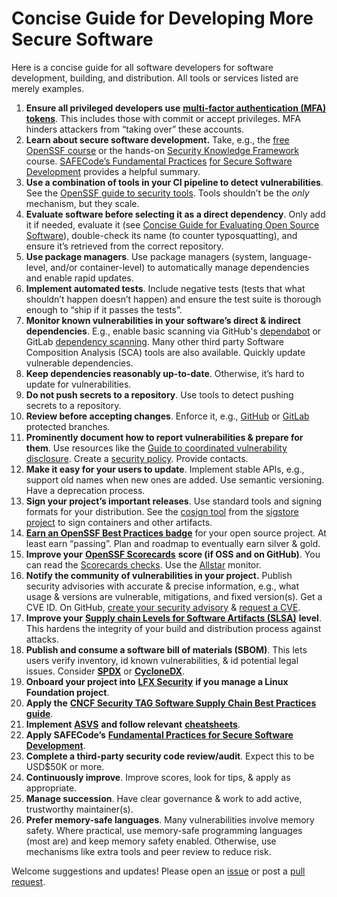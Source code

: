 # Concise Guide for Developing More Secure Software

Here is a concise guide for all software developers for software development, building, and distribution. All tools or services listed are merely examples.

1. **Ensure all privileged developers use** [**multi-factor authentication (MFA) tokens**](https://github.com/ossf/great-mfa-project/blob/main/guide/token-usage-guide.md#readme). This includes those with commit or accept privileges. MFA hinders attackers from “taking over” these accounts.
2. **Learn about secure software development.** Take, e.g., the [free OpenSSF course](https://openssf.org/training/courses/) or the hands-on [Security Knowledge Framework](https://www.securityknowledgeframework.org/) course. [SAFECode’s Fundamental Practices](https://safecode.org/wp-content/uploads/2018/03/SAFECode_Fundamental_Practices_for_Secure_Software_Development_March_2018.pdf) [for Secure Software Development](https://safecode.org/wp-content/uploads/2018/03/SAFECode_Fundamental_Practices_for_Secure_Software_Development_March_2018.pdf) provides a helpful summary.
3. **Use a combination of tools in your CI pipeline to detect vulnerabilities**. See the [OpenSSF guide to security tools](https://github.com/ossf/wg-security-tooling/blob/main/guide.md#readme). Tools shouldn’t be the _only_ mechanism, but they scale.
4. **Evaluate software before selecting it as a direct dependency**. Only add it if needed, evaluate it (see [Concise Guide for Evaluating Open Source Software](https://github.com/ossf/wg-best-practices-os-developers/blob/main/docs/Concise-Guide-for-Evaluating-Open-Source-Software.md#readme)), double-check its name (to counter typosquatting), and ensure it’s retrieved from the correct repository.
5. **Use package managers**. Use package managers (system, language-level, and/or container-level) to automatically manage dependencies and enable rapid updates.
6. **Implement automated tests**. Include negative tests (tests that what shouldn’t happen doesn’t happen) and ensure the test suite is thorough enough to “ship if it passes the tests”.
7. **Monitor known vulnerabilities in your software’s direct & indirect dependencies**. E.g., enable basic scanning via GitHub's [dependabot](https://docs.github.com/en/code-security/dependabot/dependabot-security-updates/configuring-dependabot-security-updates) or GitLab [dependency scanning](https://docs.gitlab.com/ee/user/application_security/dependency_scanning/). Many other third party Software Composition Analysis (SCA) tools are also available. Quickly update vulnerable dependencies.
8. **Keep dependencies reasonably up-to-date**. Otherwise, it’s hard to update for vulnerabilities.
9. **Do not push secrets to a repository**. Use tools to detect pushing secrets to a repository.
10. **Review before accepting changes**. Enforce it, e.g., [GitHub](https://docs.github.com/en/repositories/configuring-branches-and-merges-in-your-repository/defining-the-mergeability-of-pull-requests/about-protected-branches) or [GitLab](https://docs.gitlab.com/ee/user/project/protected_branches.html) protected branches.
11. **Prominently document how to report vulnerabilities & prepare for them**. Use resources like the [Guide to coordinated vulnerability disclosure](https://github.com/ossf/oss-vulnerability-guide). Create a [security policy](https://github.com/ossf/oss-vulnerability-guide/tree/main/templates/security_policies). Provide contacts.
12. **Make it easy for your users to update**. Implement stable APIs, e.g., support old names when new ones are added. Use semantic versioning. Have a deprecation process.
13. **Sign your project’s important releases**. Use standard tools and signing formats for your distribution. See the [cosign tool](https://docs.sigstore.dev/cosign/overview) from the [sigstore project](https://www.sigstore.dev/) to sign containers and other artifacts.
14. [**Earn an OpenSSF Best Practices badge**](https://bestpractices.coreinfrastructure.org/) for your open source project. At least earn “passing”. Plan and roadmap to eventually earn silver & gold.
15. **Improve your** [**OpenSSF Scorecards**](https://github.com/ossf/scorecard) **score (if OSS and on GitHub)**. You can read the [Scorecards checks](https://github.com/ossf/scorecard#scorecard-checks). Use the [Allstar](https://github.com/ossf/allstar) monitor.
16. **Notify the community of vulnerabilities in your project.** Publish security advisories with accurate & precise information, e.g., what usage & versions are vulnerable, mitigations, and fixed version(s). Get a CVE ID. On GitHub, [create your security advisory](https://docs.github.com/en/code-security/repository-security-advisories/creating-a-repository-security-advisory#creating-a-security-advisory) & [request a CVE](https://docs.github.com/en/code-security/repository-security-advisories/about-github-security-advisories-for-repositories#cve-identification-numbers).
17. **Improve your** [**Supply chain Levels for Software Artifacts (SLSA)**](https://slsa.dev/) **level**. This hardens the integrity of your build and distribution process against attacks.
18. **Publish and consume a software bill of materials (SBOM)**. This lets users verify inventory, id known vulnerabilities, & id potential legal issues. Consider [**SPDX**](https://spdx.dev/) or [**CycloneDX**](https://cyclonedx.org/).
19. **Onboard your project into** [**LFX Security**](https://security.lfx.linuxfoundation.org/) **if you manage a Linux Foundation project**.
20. **Apply the** [**CNCF Security TAG Software Supply Chain Best Practices guide**](https://github.com/cncf/tag-security/blob/main/supply-chain-security/supply-chain-security-paper/CNCF_SSCP_v1.pdf).
21. **Implement** [**ASVS**](https://owasp.org/www-project-application-security-verification-standard/) **and follow relevant** [**cheatsheets**](https://cheatsheetseries.owasp.org/index.html).
22. **Apply SAFECode’s** [**Fundamental Practices for Secure Software Development**](https://safecode.org/uncategorized/fundamental-practices-secure-software-development/).
23. **Complete a third-party security code review/audit**. Expect this to be USD$50K or more.
24. **Continuously improve**. Improve scores, look for tips, & apply as appropriate.
25. **Manage succession**. Have clear governance & work to add active, trustworthy maintainer(s).
26. **Prefer memory-safe languages**. Many vulnerabilities involve memory safety. Where practical, use memory-safe programming languages (most are) and keep memory safety enabled. Otherwise, use mechanisms like extra tools and peer review to reduce risk.

Welcome suggestions and updates! Please open an [issue](https://github.com/ossf/wg-best-practices-os-developers/issues/) or post a [pull request](https://github.com/ossf/wg-best-practices-os-developers/pulls).
